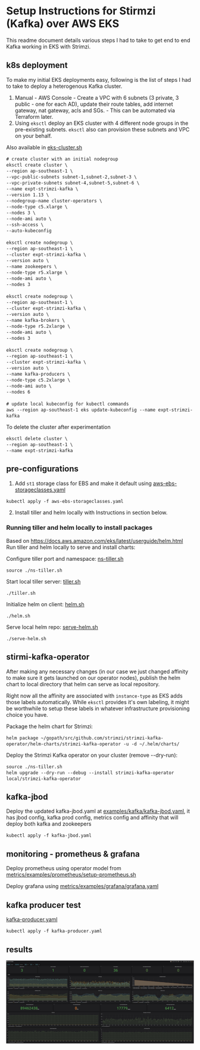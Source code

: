 # Setup Instructions for Stirmzi (Kafka) over AWS EKS

This readme document details various steps I had to take to get end to end Kafka working in EKS with Strimzi.

## k8s deployment

To make my initial EKS deployments easy, following is the list of steps I had to take to deploy a heterogenous Kafka cluster.

   1. Manual - AWS Console - Create a VPC with 6 subnets (3 private, 3 public - one for each AD), update their route tables, add internet gateway, nat gateway, acls and SGs. - This can be automated via Terraform later.
   2. Using `eksctl` deploy an EKS cluster with 4 different node groups in the pre-existing subnets. `eksctl` also can provision these subnets and VPC on your behalf.

Also available in [eks-cluster.sh](eks-cluster.sh)
```
# create cluster with an initial nodegroup
eksctl create cluster \
--region ap-southeast-1 \
--vpc-public-subnets subnet-1,subnet-2,subnet-3 \
--vpc-private-subnets subnet-4,subnet-5,subnet-6 \
--name expt-strimzi-kafka \
--version 1.13 \
--nodegroup-name cluster-operators \
--node-type c5.xlarge \
--nodes 3 \
--node-ami auto \
--ssh-access \
--auto-kubeconfig

eksctl create nodegroup \
--region ap-southeast-1 \
--cluster expt-strimzi-kafka \
--version auto \
--name zookeepers \
--node-type r5.xlarge \
--node-ami auto \
--nodes 3

eksctl create nodegroup \
--region ap-southeast-1 \
--cluster expt-strimzi-kafka \
--version auto \
--name kafka-brokers \
--node-type r5.2xlarge \
--node-ami auto \
--nodes 3

eksctl create nodegroup \
--region ap-southeast-1 \
--cluster expt-strimzi-kafka \
--version auto \
--name kafka-producers \
--node-type c5.2xlarge \
--node-ami auto \
--nodes 6

# update local kubeconfig for kubectl commands
aws --region ap-southeast-1 eks update-kubeconfig --name expt-strimzi-kafka
```

To delete the cluster after experimentation
```
eksctl delete cluster \
--region ap-southeast-1 \
--name expt-strimzi-kafka
```

## pre-configurations

   1.  Add `st1` storage class for EBS and make it default using [aws-ebs-storageclasses.yaml](aws-ebs-storageclasses.yaml)
   ```
   kubectl apply -f aws-ebs-storageclasses.yaml
   ```
   2. Install tiller and helm locally with Instructions in section below.

### Running tiller and helm locally to install packages
Based on https://docs.aws.amazon.com/eks/latest/userguide/helm.html
Run tiller and helm locally to serve and install charts:

Configure tiller port and namespace: [ns-tiller.sh](ns-tiller.sh)
```
source ./ns-tiller.sh
```

Start local tiller server: [tiller.sh](tiller.sh)
```
./tiller.sh
```

Initialize helm on client: [helm.sh](helm.sh)
```
./helm.sh
```

Serve local helm repo: [serve-helm.sh](serve-helm.sh)
```
./serve-helm.sh
```

## stirmi-kafka-operator
After making any necessary changes (in our case we just changed affinity to make sure it gets launched on our operator nodes), publish the helm chart to local directory that helm can serve as local repository.

Right now all the affinity are associated with `instance-type` as EKS adds those labels automatically. While `eksctl` provides it's own labeling, it might be worthwhile to setup these labels in whatever infrastructure provisioning choice you have.

Package the helm chart for Strimzi:
```
helm package ~/gopath/src/github.com/strimzi/strimzi-kafka-operator/helm-charts/strimzi-kafka-operator -u -d ~/.helm/charts/
```

Deploy the Strimzi Kafka operator on your cluster (remove --dry-run):
```
source ./ns-tiller.sh
helm upgrade --dry-run --debug --install strimzi-kafka-operator local/strimzi-kafka-operator
```

## kafka-jbod
Deploy the updated kafka-jbod.yaml at [examples/kafka/kafka-jbod.yaml](../kafka/kafka-jbod.yaml), it has jbod config, kafka prod config, metrics config and affinity that will deploy both kafka and zookeepers
```
kubectl apply -f kafka-jbod.yaml
```

## monitoring - prometheus & grafana
Deploy prometheus using operator model from [metrics/examples/prometheus/setup-prometheus.sh](../../metrics/examples/prometheus/setup-prometheus.sh)

Deploy grafana using [metrics/examples/grafana/grafana.yaml](../../metrics/examples/grafana/grafana.yaml)

## kafka producer test
[kafka-producer.yaml](kafka-producer.yaml)
```
kubectl apply -f kafka-producer.yaml
```

## results
![](strimzi-kafka-grafana.png)
